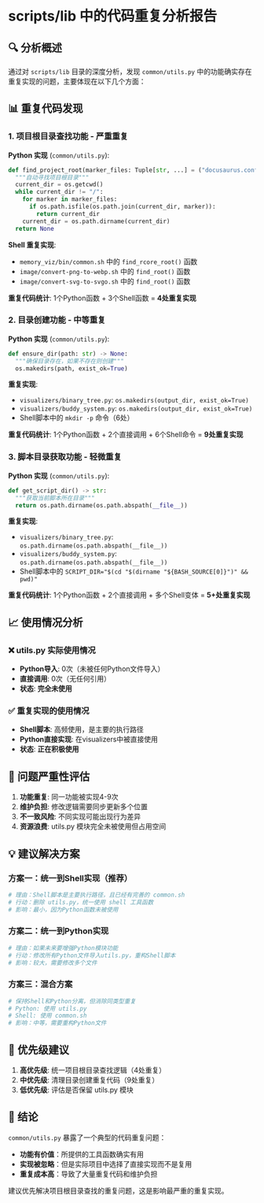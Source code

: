 # scripts/lib 中的代码重复分析报告

## 🔍 分析概述

通过对 `scripts/lib` 目录的深度分析，发现 `common/utils.py` 中的功能确实存在重复实现的问题，主要体现在以下几个方面：

## 📊 重复代码发现

### 1. 项目根目录查找功能 - **严重重复**

**Python 实现** (`common/utils.py`):

```python
def find_project_root(marker_files: Tuple[str, ...] = ("docusaurus.config.ts", "package.json")) -> Optional[str]:
  """自动寻找项目根目录"""
  current_dir = os.getcwd()
  while current_dir != "/":
    for marker in marker_files:
      if os.path.isfile(os.path.join(current_dir, marker)):
        return current_dir
    current_dir = os.path.dirname(current_dir)
  return None
```

**Shell 重复实现**:

- `memory_viz/bin/common.sh` 中的 `find_rcore_root()` 函数
- `image/convert-png-to-webp.sh` 中的 `find_root()` 函数
- `image/convert-svg-to-svgo.sh` 中的 `find_root()` 函数

**重复代码统计**: 1个Python函数 + 3个Shell函数 = **4处重复实现**

### 2. 目录创建功能 - **中等重复**

**Python 实现** (`common/utils.py`):

```python
def ensure_dir(path: str) -> None:
  """确保目录存在，如果不存在则创建"""
  os.makedirs(path, exist_ok=True)
```

**重复实现**:

- `visualizers/binary_tree.py`: `os.makedirs(output_dir, exist_ok=True)`
- `visualizers/buddy_system.py`: `os.makedirs(output_dir, exist_ok=True)`
- Shell脚本中的 `mkdir -p` 命令（6处）

**重复代码统计**: 1个Python函数 + 2个直接调用 + 6个Shell命令 = **9处重复实现**

### 3. 脚本目录获取功能 - **轻微重复**

**Python 实现** (`common/utils.py`):

```python
def get_script_dir() -> str:
  """获取当前脚本所在目录"""
  return os.path.dirname(os.path.abspath(__file__))
```

**重复实现**:

- `visualizers/binary_tree.py`: `os.path.dirname(os.path.abspath(__file__))`
- `visualizers/buddy_system.py`: `os.path.dirname(os.path.abspath(__file__))`
- Shell脚本中的 `SCRIPT_DIR="$(cd "$(dirname "${BASH_SOURCE[0]}")" && pwd)"`

**重复代码统计**: 1个Python函数 + 2个直接调用 + 多个Shell变体 = **5+处重复实现**

## 📈 使用情况分析

### ❌ utils.py 实际使用情况

- **Python导入**: 0次（未被任何Python文件导入）
- **直接调用**: 0次（无任何引用）
- **状态**: **完全未使用**

### ✅ 重复实现的使用情况

- **Shell脚本**: 高频使用，是主要的执行路径
- **Python直接实现**: 在visualizers中被直接使用
- **状态**: **正在积极使用**

## 🚨 问题严重性评估

1. **功能重复**: 同一功能被实现4-9次
2. **维护负担**: 修改逻辑需要同步更新多个位置
3. **不一致风险**: 不同实现可能出现行为差异
4. **资源浪费**: utils.py 模块完全未被使用但占用空间

## 💡 建议解决方案

### 方案一：统一到Shell实现（推荐）

```bash
# 理由：Shell脚本是主要执行路径，且已经有完善的 common.sh
# 行动：删除 utils.py，统一使用 shell 工具函数
# 影响：最小，因为Python函数未被使用
```

### 方案二：统一到Python实现

```python
# 理由：如果未来要增强Python模块功能
# 行动：修改所有Python文件导入utils.py，重构Shell脚本
# 影响：较大，需要修改多个文件
```

### 方案三：混合方案

```bash
# 保持Shell和Python分离，但消除同类型重复
# Python: 使用 utils.py
# Shell: 使用 common.sh  
# 影响：中等，需要重构Python文件
```

## 🎯 优先级建议

1. **高优先级**: 统一项目根目录查找逻辑（4处重复）
2. **中优先级**: 清理目录创建重复代码（9处重复）
3. **低优先级**: 评估是否保留 utils.py 模块

## 📝 结论

`common/utils.py` 暴露了一个典型的代码重复问题：

- **功能有价值**：所提供的工具函数确实有用
- **实现被忽略**：但是实际项目中选择了直接实现而不是复用
- **重复成本高**：导致了大量重复代码和维护负担

建议优先解决项目根目录查找的重复问题，这是影响最严重的重复实现。
